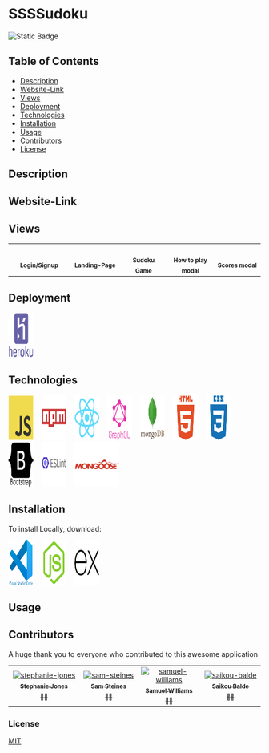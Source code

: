 # SSSSudoku

![Static Badge](https://img.shields.io/badge/license-MIT-blue.svg)

## Table of Contents
  
  - [Description](#description)
  - [Website-Link](#website-link)
  - [Views](#views)
  - [Deployment](#deployment)
  - [Technologies](#technologies)
  - [Installation](#installation)
  - [Usage](#usage)
  - [Contributors](#contributors)
  - [License](#license)


## Description


## Website-Link

## Views

<table>
  <tbody>
    <tr>
      <td align="center" align="top" width="12%">
        <img src=""/> <br />
        <sub><b>Login/Signup</b></sub>
        </a>
      </td>
      <td align="center" align="top" width="12%">
        <img src=""/> <br />
        <sub><b>Landing-Page</b></sub>
        </a>
      </td>
      <td align="center" align="top" width="12%">
        <img src=""/> <br />
        <sub><b>Sudoku Game</b></sub>
        </a>
      </td>
      <td align="center" align="top" width="12%">
        <img src=""/> <br />
        <sub><b>How to play modal</b></sub>
        </a>
      </td>
      <td align="center" align="top" width="12%">
        <img src=""/> <br />
        <sub><b>Scores modal</b></sub>
        </a>
      </td>
    </tr>
  </tbody>
</table>


## Deployment

<img height="90" alt="Heroku" height="50" width="50" src="https://raw.githubusercontent.com/devicons/devicon/master/icons/heroku/heroku-plain-wordmark.svg">

## Technologies

<div>
<img height="90" alt="Js" height="50" width="50" src="https://raw.githubusercontent.com/devicons/devicon/master/icons/javascript/javascript-original.svg">
&nbsp;&nbsp;
<img height="90" alt="npm" height="50" width="50" src="https://raw.githubusercontent.com/devicons/devicon/master/icons/npm/npm-original-wordmark.svg">
&nbsp;&nbsp;
<img height="90" alt="react" height="50" width="50" src="https://raw.githubusercontent.com/devicons/devicon/master/icons/react/react-original.svg">
&nbsp;&nbsp;
<img height="90" alt="graphql" height="50" width="50" src="https://raw.githubusercontent.com/devicons/devicon/master/icons/graphql/graphql-plain-wordmark.svg">
&nbsp;&nbsp;
<img height="90" alt="mongodb" height="50" width="50" src="https://raw.githubusercontent.com/devicons/devicon/master/icons/mongodb/mongodb-original-wordmark.svg">
&nbsp;&nbsp;
<img height="90" alt="HTML" height="50" width="50" src="https://raw.githubusercontent.com/devicons/devicon/master/icons/html5/html5-plain-wordmark.svg">
&nbsp;&nbsp;
<img height="90" alt="CSS" height="50" width="50" src="https://raw.githubusercontent.com/devicons/devicon/master/icons/css3/css3-plain-wordmark.svg">
&nbsp;&nbsp;
<img height="90" alt="Bootstrap" height="50" width="50" src="https://raw.githubusercontent.com/devicons/devicon/master/icons/bootstrap/bootstrap-plain-wordmark.svg">
&nbsp;&nbsp;
<img height="90" alt="ESlint" height="50" width="50" src="https://raw.githubusercontent.com/devicons/devicon/master/icons/eslint/eslint-original-wordmark.svg">
&nbsp;&nbsp;
<img height="90" alt="mongoose" height="50" width="90" src="./client/src/assets/images/mongoose-transparent-logo.png">
&nbsp;&nbsp;

## Installation

To install Locally, download:

<div>
<img height="90" alt="Vscode" height="50" width="50" src="https://raw.githubusercontent.com/devicons/devicon/master/icons/vscode/vscode-original-wordmark.svg">
&nbsp;&nbsp;
<img height="90" alt="Node" height="50" width="50" src="https://raw.githubusercontent.com/devicons/devicon/master/icons/nodejs/nodejs-original.svg">
&nbsp;&nbsp;
<img height="90" alt="Express" height="50" width="50" src="https://raw.githubusercontent.com/devicons/devicon/master/icons/express/express-original.svg">
</div>

## Usage



## Contributors

A huge thank you to everyone who contributed to this awesome application

<table>
  <tbody>
    <tr>
      <td align="center" align="top" width="12%">
        <a href="https://github.com/sjones-njones">
        <img src="https://avatars.githubusercontent.com/u/132145599?v=4" width="100px" alt="stephanie-jones"/><br />
        <sub><b>Stephanie Jones <br />👩‍💻</b></sub>
        </a>
      </td>
      <td align="center" align="top" width="12%">
        <a href="https://github.com/sam-st">
        <img src="https://avatars.githubusercontent.com/u/52641515?v=4" width="100px" alt="sam-steines"/> <br />
        <sub><b>Sam Steines <br />👨‍💻</b></sub>
        </a>
      </td>
      <td align="center" align="top" width="12%">
        <a href="https://github.com/samt11345">
        <img src="https://avatars.githubusercontent.com/u/130321211?v=4" width="100px" alt="samuel-williams"/><br />
        <sub><b> Samuel Williams <br />👨‍💻</b></sub>
        </a>
      </td>
      <td align="center" align="top" width="12%">
        <a href="https://github.com/SaikouB">
        <img src="https://avatars.githubusercontent.com/u/132960605?v=4" width="100px" alt="saikou-balde"/><br />
        <sub><b>Saikou Balde <br />👨‍💻</b></sub>
        </a>
      </td>              
    </tr>
  </tbody>
</table>

### License

[MIT](LICENSE)